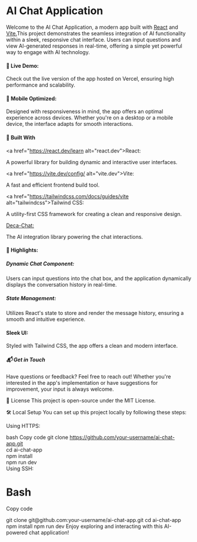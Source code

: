<h1>AI Chat Application</h1>
<p>
Welcome to the AI Chat Application, a modern app built with <a href="https://react.dev/learn" alt="react.dev">React</a> and <a href="https://vite.dev/config/" alt="vite.dev">Vite.</a>This project demonstrates the seamless integration of AI functionality within a sleek, responsive chat interface. Users can input questions and view AI-generated responses in real-time, offering a simple yet powerful way to engage with AI technology.
</p>
  
<h4>🚀 Live Demo:</h4>
<p>Check out the live version of the app hosted on Vercel, ensuring high performance and scalability.
</p>

<h4>📱 Mobile Optimized:</h4>
<p>
Designed with responsiveness in mind, the app offers an optimal experience across devices. Whether you're on a desktop or a mobile device, the interface adapts for smooth interactions.
</p>

<h4>🔧 Built With</h4>

<a href="https://react.dev/learn alt="react.dev">React:</a><p>A powerful library for building dynamic and interactive user interfaces.</p>

<a href="https://vite.dev/config/ alt="vite.dev">Vite:</a><p>A fast and efficient frontend build tool.</p>

<a href="https://tailwindcss.com/docs/guides/vite alt="tailwindcss">Tailwind CSS:</a></h5><p>A utility-first CSS framework for creating a clean and responsive design.</p>

<a href="https://www.npmjs.com/package/deca-chat">Deca-Chat:</a></h4><p>The AI integration library powering the chat interactions.</p>

<h4><a>🎥 Highlights:</a></h4>

<h5>Dynamic Chat Component:</h5><p>Users can input questions into the chat box, and the application dynamically displays the conversation history in real-time.</p>

<h5>State Management:</h5><p>Utilizes React's state to store and render the message history, ensuring a smooth and 
intuitive experience.</p>

<h4>Sleek UI:</h4> <p> Styled with Tailwind CSS, the app offers a clean and modern interface.</p>

<h5>📬 Get in Touch</h5>
<p>Have questions or feedback? Feel free to reach out! Whether you're interested in the app's implementation or have suggestions for improvement, your input is always welcome.</p>

📜 License
This project is open-source under the MIT License.

🛠️ Local Setup
You can set up this project locally by following these steps:

Using HTTPS:
<p>
  
bash
Copy code
git clone https://github.com/your-username/ai-chat-app.git  
cd ai-chat-app  
npm install  
npm run dev  
Using SSH:
</p>

<h1>Bash</h1>
  
<p>
Copy code
</p>
git clone git@github.com:your-username/ai-chat-app.git  
cd ai-chat-app  
npm install  
npm run dev  
Enjoy exploring and interacting with this AI-powered chat application!
